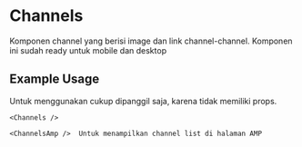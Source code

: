 # Channels
Komponen channel yang berisi image dan link channel-channel. Komponen ini sudah ready untuk mobile dan desktop

## Example Usage
Untuk menggunakan cukup dipanggil saja, karena tidak memiliki props.
```tsx
<Channels />

<ChannelsAmp />  Untuk menampilkan channel list di halaman AMP
```